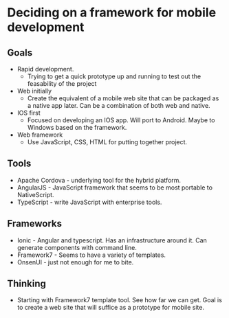 # Deciding on a framework for mobile development

## Goals
* Rapid development.
    * Trying to get a quick prototype up and running to test out the feasability of the project
* Web initially
    * Create the equivalent of a mobile web site that can be packaged as a native app later. Can be a combination of both web and native.
* IOS first
    * Focused on developing an IOS app. Will port to Android. Maybe to Windows based on the framework.
* Web framework
    * Use JavaScript, CSS, HTML for putting together project.

## Tools
* Apache Cordova - underlying tool for the hybrid platform.
* AngularJS - JavaScript framework that seems to be most portable to NativeScript. 
* TypeScript - write JavaScript with enterprise tools.

## Frameworks
* Ionic - Angular and typescript. Has an infrastructure around it. Can generate components with command line. 
* Framework7 - Seems to have a variety of templates.
* OnsenUI - just not enough for me to bite.

## Thinking
* Starting with Framework7 template tool. See how far we can get. Goal is to create a web site that will suffice as a prototype for mobile site.
